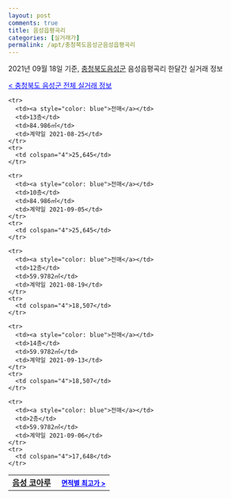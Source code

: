 ```yaml
---
layout: post
comments: true
title: 음성읍평곡리
categories: [실거래가]
permalink: /apt/충청북도음성군음성읍평곡리
---
```


2021년 09월 18일 기준, <a href="/apt/충청북도음성군">충청북도음성군</a> 음성읍평곡리 한달간 실거래 정보

<a style="color: blue;" href="/apt/충청북도음성군">< 충청북도 음성군 전체 실거래 정보</a>
<!---- start ---->
<table>
  <tr>
    <td colspan="4" style="font-weight: bold;"><a href="/apt/충청북도음성군음성읍평곡리음성코아루">음성 코아루</a> &nbsp;&nbsp;&nbsp; <a style="color: blue; font-size: smaller;" href="/apt/충청북도음성군음성읍평곡리음성코아루">면적별 최고가 ></a></td>
  </tr>
    
    <tr>
      <td><a style="color: blue">전매</a></td>
      <td>13층</td>
      <td>84.986㎡</td>
      <td>계약일 2021-08-25</td>
    </tr>
    <tr>
      <td colspan="4">25,645</td>
    </tr>
      
    <tr>
      <td><a style="color: blue">전매</a></td>
      <td>10층</td>
      <td>84.986㎡</td>
      <td>계약일 2021-09-05</td>
    </tr>
    <tr>
      <td colspan="4">25,645</td>
    </tr>
      
    <tr>
      <td><a style="color: blue">전매</a></td>
      <td>12층</td>
      <td>59.9782㎡</td>
      <td>계약일 2021-08-19</td>
    </tr>
    <tr>
      <td colspan="4">18,507</td>
    </tr>
      
    <tr>
      <td><a style="color: blue">전매</a></td>
      <td>14층</td>
      <td>59.9782㎡</td>
      <td>계약일 2021-09-13</td>
    </tr>
    <tr>
      <td colspan="4">18,507</td>
    </tr>
      
    <tr>
      <td><a style="color: blue">전매</a></td>
      <td>2층</td>
      <td>59.9782㎡</td>
      <td>계약일 2021-09-06</td>
    </tr>
    <tr>
      <td colspan="4">17,648</td>
    </tr>
      
</table>
<!---- end ---->
    